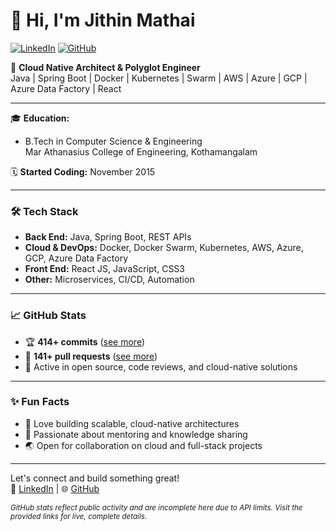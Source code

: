 # 👋 Hi, I'm Jithin Mathai

[![LinkedIn](https://img.shields.io/badge/LinkedIn-blue?style=flat-square&logo=linkedin&logoColor=white&link=https://www.linkedin.com/in/jithin-mathai-6719a24b/)](https://www.linkedin.com/in/jithin-mathai-6719a24b/)
[![GitHub](https://img.shields.io/github/followers/jithinmathai?label=GitHub&style=flat-square)](https://github.com/jithinmathai)

🚀 **Cloud Native Architect & Polyglot Engineer**  
Java | Spring Boot | Docker | Kubernetes | Swarm | AWS | Azure | GCP | Azure Data Factory | React

---

🎓 **Education:**  
- B.Tech in Computer Science & Engineering  
  Mar Athanasius College of Engineering, Kothamangalam

🗓️ **Started Coding:** November 2015

---

### 🛠️ Tech Stack

- **Back End:** Java, Spring Boot, REST APIs
- **Cloud & DevOps:** Docker, Docker Swarm, Kubernetes, AWS, Azure, GCP, Azure Data Factory
- **Front End:** React JS, JavaScript, CSS3
- **Other:** Microservices, CI/CD, Automation

---

### 📈 GitHub Stats

- 🏆 **414+ commits** ([see more](https://github.com/search?q=author%3Ajithinmathai&type=commits&sort=author-date&order=desc))
- 🚩 **141+ pull requests** ([see more](https://github.com/search?q=author%3Ajithinmathai+is%3Apr&type=issues&sort=updated&order=desc))
- 💬 Active in open source, code reviews, and cloud-native solutions

---

### ✨ Fun Facts

- 🧩 Love building scalable, cloud-native architectures
- 🤝 Passionate about mentoring and knowledge sharing
- 🌏 Open for collaboration on cloud and full-stack projects

---

Let's connect and build something great!  
💼 [LinkedIn](https://www.linkedin.com/in/jithin-mathai-6719a24b/) | 🌐 [GitHub](https://github.com/jithinmathai)

<sub>_GitHub stats reflect public activity and are incomplete here due to API limits. Visit the provided links for live, complete details._</sub>

